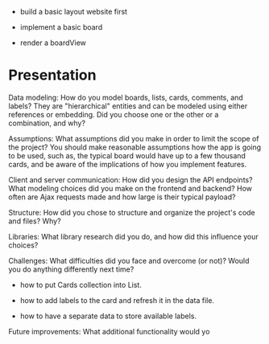 - build a basic layout website first
- implement a basic board 


- render a boardView



# Presentation

Data modeling: How do you model boards, lists, cards, comments, and labels? They are "hierarchical" entities and can be modeled using either references or embedding. Did you choose one or the other or a combination, and why?

Assumptions: What assumptions did you make in order to limit the scope of the project? You should make reasonable assumptions how the app is going to be used, such as, the typical board would have up to a few thousand cards, and be aware of the implications of how you implement features.

Client and server communication: How did you design the API endpoints? What modeling choices did you make on the frontend and backend? How often are Ajax requests made and how large is their typical payload?

Structure: How did you chose to structure and organize the project's code and files? Why?

Libraries: What library research did you do, and how did this influence your choices?

Challenges: What difficulties did you face and overcome (or not)? Would you do anything differently next time?

- how to put Cards collection into List.
- how to add labels to the card and refresh it in the data file.

- how to have a separate data to store available labels.

Future improvements: What additional functionality would yo